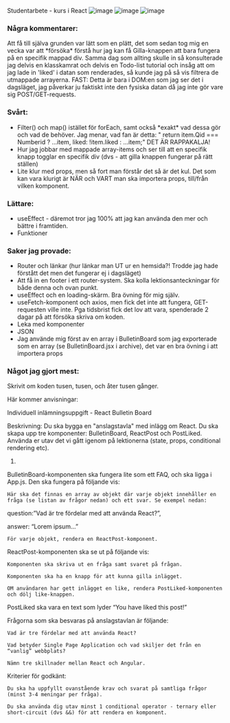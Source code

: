 Studentarbete - kurs i React 
![image](https://user-images.githubusercontent.com/30622818/188831701-52116a1f-679a-4039-a828-01c5d1074bb9.png)
![image](https://user-images.githubusercontent.com/30622818/188831742-61100741-0775-4f37-a565-00a126becbff.png)
![image](https://user-images.githubusercontent.com/30622818/188831784-fb915982-6abb-4b91-b4ab-39a4831c4bac.png)

<h3>Några kommentarer:</h3>
      <p>Att få till själva grunden var lätt som en plätt, det som sedan tog mig en vecka var att *försöka* förstå hur jag kan få Gilla-knappen att bara fungera på en specifik mappad div. Samma dag som allting skulle in så konsulterade jag delvis en klasskamrat och delvis en Todo-list tutorial och insåg att om jag lade in 'liked' i datan som renderades, så kunde jag på så vis filtrera de utmappade arrayerna. FAST: Detta är bara i DOM:en som jag ser det i dagsläget, jag påverkar ju faktiskt inte den fysiska datan då jag inte gör vare sig POST/GET-requests. 
      </p>
      <h3>Svårt:</h3>
      <ul>
        <li>
          Filter() och map() istället för forEach, samt också *exakt* vad dessa gör och vad de behöver.
          Jag menar, vad fan är detta: 
          "  return item.Qid === Numberid ?  ...item, liked: !item.liked :  ...item;" DET ÄR RAPPAKALJA!
          </li>
        <li>Hur jag jobbar med mappade array-items och ser till att en specifik knapp togglar en specifik div (dvs - att gilla knappen fungerar på rätt ställen)</li>
        <li>Lite klur med props, men så fort man förstår det så är det kul. Det som kan vara klurigt är NÄR och VART man ska importera props, till/från vilken komponent.</li>
        </ul>
      <h3>Lättare:</h3>
      <ul>
        <li>useEffect - däremot tror jag 100% att jag kan använda den mer och bättre i framtiden.</li>
        <li>Funktioner</li>
      </ul>
      <h3>Saker jag provade:</h3>
      <ul>
        <li>Router och länkar (hur länkar man UT ur en hemsida?! Trodde jag hade förstått det men det fungerar ej i dagsläget) </li>
        <li> Att få in en footer i ett router-system. Ska kolla lektionsanteckningar för både denna och ovan punkt.</li>
        <li>useEffect och en loading-skärm. Bra övning för mig själv.</li>
        <li>useFetch-komponent och axios, men fick det inte att fungera, GET-requesten ville inte. Pga tidsbrist fick det lov att vara, spenderade 2 dagar på att försöka skriva om koden.</li>
        <li>Leka med komponenter</li>
        <li>JSON</li>
        <li>Jag använde mig först av en array i BulletinBoard som jag exporterade som en array (se BulletinBoard.jsx i archive), det var en bra övning i att importera props</li>
      </ul>
      <h3>
        Något jag gjort mest:
      </h3>
      <p>Skrivit om koden tusen, tusen, och åter tusen gånger.</p>
    </div>


Här kommer anvisningar:

Individuell inlämningsuppgift - React Bulletin Board

Beskrivning: Du ska bygga en "anslagstavla" med inlägg om React. Du ska skapa upp tre komponenter: BulletinBoard, ReactPost och PostLiked. Använda er utav det vi gått igenom på lektionerna (state, props, conditional rendering etc).

1.
BulletinBoard-komponenten ska fungera lite som ett FAQ, och ska ligga i App.js. Den ska fungera på följande vis:

    Här ska det finnas en array av objekt där varje objekt innehåller en fråga (se listan av frågor nedan) och ett svar. Se exempel nedan:
    

question:”Vad är tre fördelar med att använda React?”,

answer: “Lorem ipsum...”





    För varje objekt, rendera en ReactPost-komponent.

ReactPost-komponenten ska se ut på följande vis:

    Komponenten ska skriva ut en fråga samt svaret på frågan.

    Komponenten ska ha en knapp för att kunna gilla inlägget.

    OM användaren har gett inlägget en like, rendera PostLiked-komponenten och dölj like-knappen. 

PostLiked ska vara en text som lyder “You have liked this post!”

Frågorna som ska besvaras på anslagstavlan är följande:

    Vad är tre fördelar med att använda React?

    Vad betyder Single Page Application och vad skiljer det från en “vanlig” webbplats?

    Nämn tre skillnader mellan React och Angular.

Kriterier för godkänt:

    Du ska ha uppfyllt ovanstående krav och svarat på samtliga frågor (minst 3-4 meningar per fråga).

    Du ska använda dig utav minst 1 conditional operator - ternary eller short-circuit (dvs &&) för att rendera en komponent.


